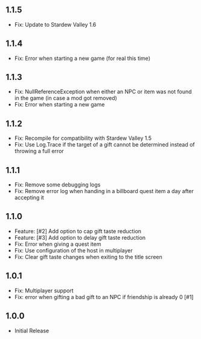 ﻿## 1.1.5

- Fix: Update to Stardew Valley 1.6

## 1.1.4

- Fix: Error when starting a new game (for real this time)

## 1.1.3

- Fix: NullReferenceException when either an NPC or item was not found in the game (in case a mod got removed)
- Fix: Error when starting a new game

## 1.1.2

- Fix: Recompile for compatibility with Stardew Valley 1.5
- Fix: Use Log.Trace if the target of a gift cannot be determined instead of throwing a full error

## 1.1.1

- Fix: Remove some debugging logs
- Fix: Remove error log when handing in a billboard quest item a day after accepting it

## 1.1.0

- Feature: [#2] Add option to cap gift taste reduction
- Feature: [#3] Add option to delay gift taste reduction
- Fix: Error when giving a quest item
- Fix: Use configuration of the host in multiplayer
- Fix: Clear gift taste changes when exiting to the title screen

## 1.0.1

- Fix: Multiplayer support
- Fix: error when gifting a bad gift to an NPC if friendship is already 0 [#1]

## 1.0.0

- Initial Release